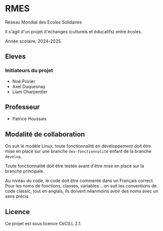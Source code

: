 # RMES
Réseau Mondial des Ecoles Solidaires

Il s'agit d'un projet d'échanges (culturels et éducatifs) entre écoles.

Année scolaire, 2024-2025.

## Eleves
### Initiateurs du projet
- Noé Poirier
- Axel Duquesnay
- Liam Charpentier

## Professeur
- Patrice Houssais

## Modalité de collaboration
On suit le modèle Linux, toute fonctionnalité en développement doit être mise en place sur une branche `dev-fonctionnalité` enfant de la branche `develop`.

Toute fonctionnalité doit être testée avant d'être mise en place sur la branche principale.

Au niveau du code, le code doit être commenté dans un Français correct. Pour les noms de fonctions, classes, variables... on suit les conventions de code classic, tout en anglais, ils doivent néanmoins avoir des noms avec un sens précis.

## Licence
Ce projet est sous licence CeCILL 2.1.
